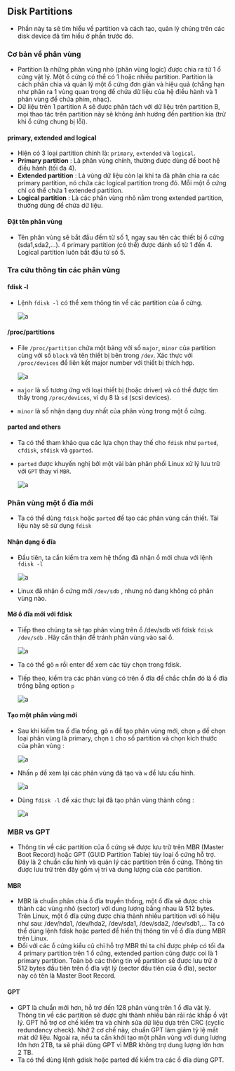 ## Disk Partitions

- Phần này ta sẽ tìm hiểu về partition và cách tạo, quản lý chúng trên các disk device đã tìm hiểu ở phần trước đó.

### Cơ bản về phân vùng

- Partition là những phân vùng nhỏ (phân vùng logic) được chia ra từ 1 ổ cứng vật lý. Một ổ cứng có thể có 1 hoặc nhiều partition. Partition là cách phân chia và quản lý một ổ cứng đơn giản và hiệu quả (chẳng hạn như phân ra 1 vùng quan trọng để chứa dữ liệu của hệ điều hành và 1 phân vùng để chứa phim, nhạc).
- Dữ liệu trên 1 partition A sẽ được phân tách với dữ liệu trên partition B, mọi thao tác trên partition này sẽ không ảnh hưởng đến partition kia (trừ khi ổ cứng chung bị lỗi).

#### primary, extended and logical

- Hiện có 3 loại partition chính là: `primary`, `extended` và `logical`.
- **Primary partition** : Là phân vùng chính, thường được dùng để boot hệ điều hành (tối đa 4).
- **Extended partition** : Là vùng dữ liệu còn lại khi ta đã phân chia ra các primary partition, nó chứa các logical partition trong đó. Mỗi một ổ cứng chỉ có thể chứa 1 extended partition.
- **Logical partition** : Là các phân vùng nhỏ nằm trong extended partition, thường dùng để chứa dữ liệu.

#### Đặt tên phân vùng

- Tên phân vùng sẽ bắt đầu đếm từ số 1, ngay sau tên các thiết bị ổ cứng (sda1,sda2,...). 4 primary partition (có thể) được đánh số từ 1 đến 4. Logical partition luôn bắt đầu từ số 5.

### Tra cứu thông tin các phân vùng

#### fdisk -l

- Lệnh `fdisk -l` có thể xem thông tin về các partition của ổ cứng.
    
    ![a](https://imgur.com/Bp4B6w2.png)

#### /proc/partitions

- File `/proc/partition` chứa một bảng với số `major`, `minor` của partition cùng với số `block` và tên thiết bị bên trong `/dev`. Xác thực với `/proc/devices` để liên kết major number với thiết bị thích hợp.

    ![a](https://imgur.com/CrszATF.png)

- `major` là số tương ứng với loại thiết bị (hoặc driver) và có thể được tìm thấy trong `/proc/devices`, ví dụ 8 là `sd` (scsi devices). 
- `minor` là số nhận dạng duy nhất của phân vùng trong một ổ cứng.

#### parted and others

- Ta có thể tham khảo qua các lựa chọn thay thế cho `fdisk` như `parted`, `cfdisk`, `sfdisk` và `gparted`.
- `parted` được khuyến nghị bởi một vài bản phân phối Linux xử lý lưu trữ với `GPT` thay vì `MBR`.

    ![a](https://imgur.com/1yFpXq7.png)

### Phân vùng một ổ đĩa mới

- Ta có thể dùng `fdisk` hoặc `parted` để tạo các phân vùng cần thiết. Tài liệu này sẽ sử dụng `fdisk`

#### Nhận dạng ổ đĩa

- Đầu tiên, ta cần kiểm tra xem hệ thống đã nhận ổ mới chưa với lệnh `fdisk -l`

    ![a](https://imgur.com/E5ai91e.png)

- Linux đã nhận ổ cứng mới `/dev/sdb` , nhưng nó đang không có phân vùng nào.

#### Mở ổ đĩa mới với fdisk

- Tiếp theo chúng ta sẽ tạo phân vùng trên ổ /dev/sdb với fdisk `fdisk /dev/sdb` . Hãy cẩn thận để tránh phân vùng vào sai ổ.

    ![a](https://imgur.com/6TaCrlU.png)

- Ta có thể gõ `m` rồi enter để xem các tùy chọn trong fdisk.
- Tiếp theo, kiểm tra các phân vùng có trên ổ đĩa để chắc chắn đó là ổ đĩa trống bằng option `p`

    ![a](https://imgur.com/YaE4BxJ.png)

#### Tạo một phân vùng mới

- Sau khi kiểm tra ổ đĩa trống, gõ `n` để tạo phân vùng mới, chọn `p` để chọn loại phân vùng là primary, chọn `1` cho số partition và chọn kích thước của phân vùng :

    ![a](https://imgur.com/U5TUhr3.png)

- Nhấn `p` để xem lại các phân vùng đã tạo và `w` để lưu cấu hình.

    ![a](https://imgur.com/JB8Rpt8.png)

- Dùng `fdisk -l` để xác thực lại đã tạo phân vùng thành công :

    ![a](https://imgur.com/bLj5T1d.png)

### MBR vs GPT

- Thông tin về các partition của ổ cứng sẽ được lưu trữ trên MBR (Master Boot Record) hoặc GPT (GUID Partition Table) tùy loại ổ cứng hỗ trợ. Đây là 2 chuẩn cấu hình và quản lý các partition trên ổ cứng. Thông tin được lưu trữ trên đây gồm vị trí và dung lượng của các partition.

#### MBR

- MBR là chuẩn phân chia ổ đĩa truyền thống, một ổ đĩa sẽ được chia thành các vùng nhỏ (sector) với dung lượng bằng nhau là 512 bytes. Trên Linux, một ổ đĩa cứng được chia thành nhiều partition với số hiệu như sau: /dev/hda1, /dev/hda2, /dev/sda1, /dev/sda2, /dev/sdb1,… Ta có thể dùng lệnh fdisk hoặc parted để hiển thị thông tin về ổ đĩa dùng MBR trên Linux.
- Đối với các ổ cứng kiểu cũ chỉ hỗ trợ MBR thì ta chỉ được phép có tối đa 4 primary partition trên 1 ổ cứng, extended partion cũng được coi là 1 primary partition. Toàn bộ các thông tin về partition sẽ được lưu trữ ở 512 bytes đầu tiên trên ổ đĩa vật lý (sector đầu tiên của ổ đĩa), sector này có tên là Master Boot Record.

#### GPT

- GPT là chuẩn mới hơn, hỗ trợ đến 128 phân vùng trên 1 ổ đĩa vật lý. Thông tin về các partition sẽ được ghi thành nhiều bản rải rác khắp ổ vật lý. GPT hỗ trợ cơ chế kiểm tra và chỉnh sửa dữ liệu dựa trên CRC (cyclic redundancy check). Nhờ 2 cơ chế này, chuẩn GPT làm giảm tỷ lệ mất mát dữ liệu. Ngoài ra, nếu ta cần khởi tạo một phân vùng với dung lượng lớn hơn 2TB, ta sẽ phải dùng GPT vì MBR không trợ dung lượng lớn hơn 2 TB.
- Ta có thể dùng lệnh gdisk hoặc parted để kiểm tra các ổ đĩa dùng GPT.